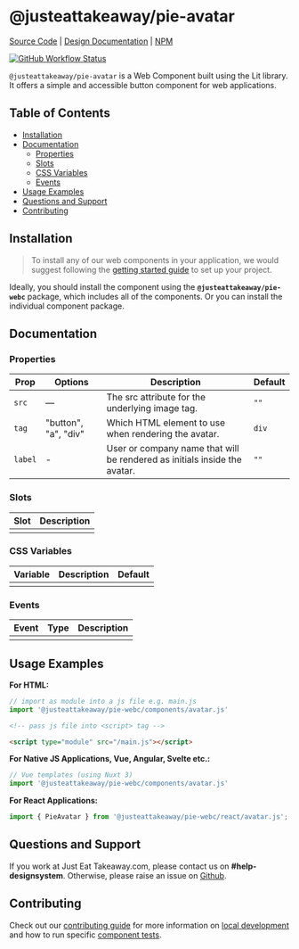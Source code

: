 # @justeattakeaway/pie-avatar
[Source Code](https://github.com/justeattakeaway/pie/tree/main/packages/components/pie-avatar) | [Design Documentation](https://pie.design/components/avatar) | [NPM](https://www.npmjs.com/package/@justeattakeaway/pie-avatar)

<p>
  <a href="https://www.npmjs.com/@justeattakeaway/pie-avatar">
    <img alt="GitHub Workflow Status" src="https://img.shields.io/npm/v/@justeattakeaway/pie-avatar.svg">
  </a>
</p>

`@justeattakeaway/pie-avatar` is a Web Component built using the Lit library. It offers a simple and accessible button component for web applications.

## Table of Contents

- [Installation](#installation)
- [Documentation](#documentation)
  - [Properties](#properties)
  - [Slots](#slots)
  - [CSS Variables](#css-variables)
  - [Events](#events)
- [Usage Examples](#usage-examples)
- [Questions and Support](#questions-and-support)
- [Contributing](#contributing)

## Installation

> To install any of our web components in your application, we would suggest following the [getting started guide](https://webc.pie.design/?path=/docs/introduction-getting-started--docs) to set up your project.

Ideally, you should install the component using the **`@justeattakeaway/pie-webc`** package, which includes all of the components. Or you can install the individual component package.

## Documentation

### Properties

| Prop | Options | Description | Default |
|------|---------|-------------|---------|
| `src` | — | The src attribute for the underlying image tag. | `""` |
| `tag` | "button",  "a",  "div" | Which HTML element to use when rendering the avatar.| `div` |
| `label` | - | User or company name that will be rendered as initials inside the avatar.| `""` |

### Slots
| Slot     | Description                                                                                                                                                                                                                                                                         |
|----------|-------------------------------------------------------------------------------------------------------------------------------------------------------------------------------------------------------------------------------------------------------------------------------------|
|  | |

### CSS Variables
| Variable | Description                                                                                                                                                                                                                 | Default |
|----------|-----------------------------------------------------------------------------------------------------------------------------------------------------------------------------------------------------------------------------|---------|
| | | |

### Events
| Event | Type                                                                                                                                                                                                                 | Description |
|------------|-----------------------------------------------------------------------------------------------------------------------------------------------------------------------------------------------------------------------------|-------------|
| | | |

## Usage Examples

**For HTML:**

```js
// import as module into a js file e.g. main.js
import '@justeattakeaway/pie-webc/components/avatar.js'
```

```html
<!-- pass js file into <script> tag -->

<script type="module" src="/main.js"></script>
```

**For Native JS Applications, Vue, Angular, Svelte etc.:**

```js
// Vue templates (using Nuxt 3)
import '@justeattakeaway/pie-webc/components/avatar.js'

```

**For React Applications:**

```jsx
import { PieAvatar } from '@justeattakeaway/pie-webc/react/avatar.js';

```

## Questions and Support

If you work at Just Eat Takeaway.com, please contact us on **#help-designsystem**. Otherwise, please raise an issue on [Github](https://github.com/justeattakeaway/pie/issues).

## Contributing

Check out our [contributing guide](https://github.com/justeattakeaway/pie/wiki/Contributing-Guide) for more information on [local development](https://github.com/justeattakeaway/pie/wiki/Contributing-Guide#local-development) and how to run specific [component tests](https://github.com/justeattakeaway/pie/wiki/Contributing-Guide#testing).
